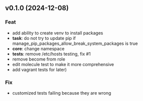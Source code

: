 ## v0.1.0 (2024-12-08)

### Feat

- add ability to create venv to install packages
- **task**: do not try to update pip if manage_pip_packages_allow_break_system_packages is true
- **core**: change namespace
- **tests**: remove /etc/hosts testing, fix #1
- remove become from role
- edit molecule test to make it more comprehensive
- add vagrant tests for later)

### Fix

- customized tests failing because they are wrong
